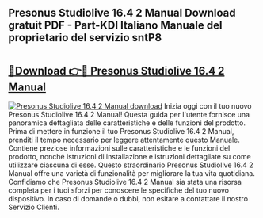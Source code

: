 ## Presonus Studiolive 16.4 2 Manual Download gratuit PDF - Part-KDI Italiano Manuale del proprietario del servizio sntP8

# <h2><a href="http://dfa3yy.blite.top/?on=Presonus+Studiolive+16.4+2+Manual">🔗Download 👉🔴 Presonus Studiolive 16.4 2 Manual</a></h2>

[![Presonus Studiolive 16.4 2 Manual download](https://i.imgur.com/lujVjoI.png)](http://dfa3yy.blite.top/?on=Presonus+Studiolive+16.4+2+Manual)
Inizia oggi con il tuo nuovo Presonus Studiolive 16.4 2 Manual! Questa guida per l'utente fornisce una panoramica dettagliata delle caratteristiche e delle funzioni del prodotto. Prima di mettere in funzione il tuo Presonus Studiolive 16.4 2 Manual, prenditi il tempo necessario per leggere attentamente questo Manuale. Contiene preziose informazioni sulle caratteristiche e le funzioni del prodotto, nonché istruzioni di installazione e istruzioni dettagliate su come utilizzare ciascuna di esse. Questo straordinario Presonus Studiolive 16.4 2 Manual offre una varietà di funzionalità per migliorare la tua vita quotidiana. Confidiamo che Presonus Studiolive 16.4 2 Manual sia stata una risorsa completa per i tuoi sforzi per conoscere le specifiche del tuo nuovo dispositivo. In caso di domande o dubbi, non esitare a contattare il nostro Servizio Clienti.
